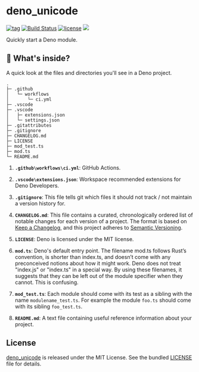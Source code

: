 # deno_unicode

[![tag](https://img.shields.io/github/release/justjavac/deno_unicode)](https://github.com/justjavac/deno_unicode/releases)
[![Build Status](https://github.com/justjavac/deno_unicode/workflows/ci/badge.svg?branch=master)](https://github.com/justjavac/deno_unicode/actions)
[![license](https://img.shields.io/github/license/justjavac/deno_unicode)](https://github.com/justjavac/deno_unicode/blob/master/LICENSE)
[![](https://img.shields.io/badge/deno-v1.3-green.svg)](https://github.com/denoland/deno)

Quickly start a Deno module.

## 🧐 What's inside?

A quick look at the files and directories you'll see in a Deno project.

    .
    ├─ .github
    │   └─ workflows
    │       └─ ci.yml
    ├─ .vscode
    ├─ .vscode
    │   ├─ extensions.json
    │   └─ settings.json
    ├─ .gitattributes
    ├─ .gitignore
    ├─ CHANGELOG.md
    ├─ LICENSE
    ├─ mod_test.ts
    ├─ mod.ts
    └─ README.md

1.  **`.github\workflows\ci.yml`**: GitHub Actions.

1.  **`.vscode\extensions.json`**: Workspace recommended extensions for Deno Developers.

1.  **`.gitignore`**: This file tells git which files it should not track / not maintain a version history for.

1.  **`CHANGELOG.md`**: This file contains a curated, chronologically ordered list of notable changes for each version of a project. The format is based on [Keep a Changelog](https://keepachangelog.com/en/1.0.0/),
    and this project adheres to [Semantic Versioning](https://semver.org/spec/v2.0.0.html).

1.  **`LICENSE`**: Deno is licensed under the MIT license.

1.  **`mod.ts`**: Deno's default entry point. The filename mod.ts follows Rust’s convention, is shorter than index.ts, and doesn’t come with any preconceived notions about how it might work. Deno does not treat "index.js" or "index.ts" in a special way. By using these filenames, it suggests that they can be left out of the module specifier when they cannot. This is confusing.

1.  **`mod_test.ts`**: Each module should come with its test as a sibling with the name `modulename_test.ts`. For example the module `foo.ts` should come with its sibling `foo_test.ts`.

1.  **`README.md`**: A text file containing useful reference information about your project.

## License

[deno_unicode](https://github.com/justjavac/deno_unicode) is released under the MIT License. See the bundled [LICENSE](./LICENSE) file for details.
